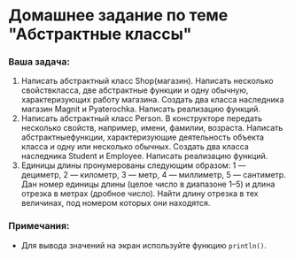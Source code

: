 # Домашнее задание по теме "Абстрактные классы"

### Ваша задача:

1. Написать абстрактный класс Shop(магазин). Написать несколько свойствкласса, две абстрактные функции и одну обычную, характеризующих работу магазина. Создать два класса наследника магазин Magnit и Pyaterochka. Написать реализацию функций.
2. Написать абстрактный класс Person. В конструкторе передать несколько свойств, например, имени, фамилии, возраста. Написать абстрактныефункции, характеризующие деятельность объекта класса и одну или несколько обычных. Создать два класса наследника Student и Employee. Написать реализацию функций.
3. Единицы длины пронумерованы следующим образом: 1 — дециметр, 2 — километр, 3 — метр, 4 — миллиметр, 5 — сантиметр. Дан номер единицы длины (целое число в диапазоне 1–5) и длина отрезка в метрах (дробное число). Найти длину отрезка в тех величинах, под номером которых они находятся.


### Примечания:
- Для вывода значений на экран используйте функцию `println()`.